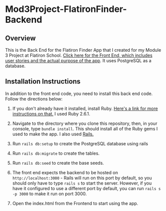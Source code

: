 # Mod3Project-FlatironFinder-Backend

## Overview  

This is the Back End for the Flatiron Finder App that I created for my Module 3 Project at Flatiron School. [Click here for the Front End, which includes user stories and the actual purpose of the app](https://github.com/aaronburmeister/Mod3Project-FlatironFinder-Frontend). It uses PostgreSQL as a database.

## Installation Instructions

In addition to the front end code, you need to install this back end code. Follow the directions below:
1. If you don't already have it installed, install Ruby. [Here's a link for more instructions on that.](https://www.ruby-lang.org/en/documentation/installation/) I used Ruby 2.6.1.

2. Navigate to the directory where you clone this repository, then, in your console, type `bundle install`. This should install all of the Ruby gems I used to make the app. I also used [Rails.](http://installrails.com/)

3. Run `rails db:setup` to create the PostgreSQL database using rails

4. Run `rails db:migrate` to create the tables.

5. Run `rails db:seed` to create the base seeds.

6. The front end expects the backend to be hosted on `http://localhost:3000` - Rails will run on this port by default, so you should only have to type `rails s` to start the server. However, if you have it configured to use a different port by default, you can run `rails s -p 3000` to make it run on port 3000.

7. Open the index.html from the Frontend to start using the app.
